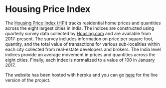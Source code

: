 # Housing Price Index

The [Housing Price Index (HPI)](http://www.housingpriceindex.in/) tracks residential home prices and quantities across the eight largest cities in India. The indices are constructed using quarterly survey data collected by [Housing.com](https://housing.com/) and are available from 2017-present. The survey includes information on price per square foot, quantity, and the total value of transactions for various sub-localities within each city collected from real-estate developers and brokers. The India level indices provide an average movement in prices and quantities across the eight cities. Finally, each index is normalized to a value of 100 in January 2017.

The website has been hosted with heroku and you can go [here](http://www.housingpriceindex.in/) for the live version of the project.
